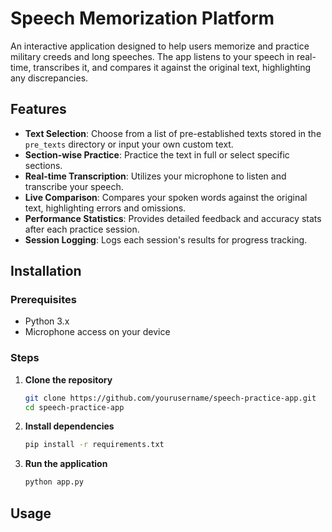 # Speech Memorization Platform

An interactive application designed to help users memorize and practice military creeds and long speeches. The app listens to your speech in real-time, transcribes it, and compares it against the original text, highlighting any discrepancies.

## Features

- **Text Selection**: Choose from a list of pre-established texts stored in the `pre_texts` directory or input your own custom text.
- **Section-wise Practice**: Practice the text in full or select specific sections.
- **Real-time Transcription**: Utilizes your microphone to listen and transcribe your speech.
- **Live Comparison**: Compares your spoken words against the original text, highlighting errors and omissions.
- **Performance Statistics**: Provides detailed feedback and accuracy stats after each practice session.
- **Session Logging**: Logs each session's results for progress tracking.

## Installation

### Prerequisites

- Python 3.x
- Microphone access on your device

### Steps

1. **Clone the repository**

   ```bash
   git clone https://github.com/yourusername/speech-practice-app.git
   cd speech-practice-app
   ```

2. **Install dependencies**

   ```bash
   pip install -r requirements.txt
   ```

3. **Run the application**

   ```bash
   python app.py
   ```

## Usage

